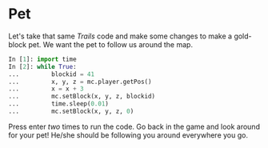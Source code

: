 # Pet

Let's take that same *Trails* code and make some changes to make a gold-block pet. We want the pet to follow us around the map.

```Python
In [1]: import time
In [2]: while True:
...         blockid = 41
...         x, y, z = mc.player.getPos()
...         x = x + 3
...         mc.setBlock(x, y, z, blockid)
...         time.sleep(0.01)
...         mc.setBlock(x, y, z, 0)
```

Press enter *two* times to run the code. Go back in the game and look around for your pet! He/she should be following you around everywhere you go.
